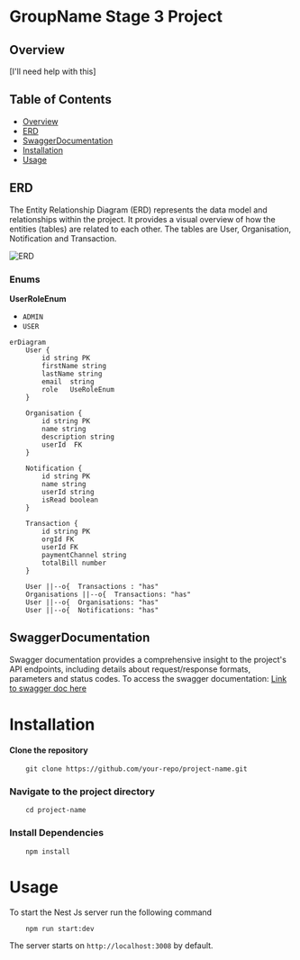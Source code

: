 # GroupName Stage 3 Project

## Overview

[I'll need help with this]

## Table of Contents

- [Overview](#overview)
- [ERD](#erd)
- [SwaggerDocumentation](#swaggerdocumentation)
- [Installation](#installation)
- [Usage](#usage)

## ERD

The Entity Relationship Diagram (ERD) represents the data model and relationships within the project. It provides a visual overview of how the entities (tables) are related to each other. The tables are User, Organisation, Notification and Transaction.

![ERD]("path/to/your/ERD/image.png")

### Enums

**UserRoleEnum**

- `ADMIN`
- `USER`

```mermaid
erDiagram
    User {
        id string PK
        firstName string
        lastName string
        email  string
        role   UseRoleEnum
    }

    Organisation {
        id string PK
        name string
        description string
        userId  FK
    }

    Notification {
        id string PK
        name string
        userId string
        isRead boolean
    }

    Transaction {
        id string PK
        orgId FK
        userId FK
        paymentChannel string
        totalBill number
    }

    User ||--o{  Transactions : "has"
    Organisations ||--o{  Transactions: "has"
    User ||--o{  Organisations: "has"
    User ||--o{  Notifications: "has"
```

## SwaggerDocumentation

Swagger documentation provides a comprehensive insight to the project's API endpoints, including details about request/response formats, parameters and status codes.
To access the swagger documentation:
[Link to swagger doc here](Link)

# Installation

#### Clone the repository

```
    git clone https://github.com/your-repo/project-name.git
```

### Navigate to the project directory

```
    cd project-name
```

### Install Dependencies

```
    npm install
```

# Usage

To start the Nest Js server run the following command

```
    npm run start:dev
```

The server starts on `http://localhost:3008` by default.
